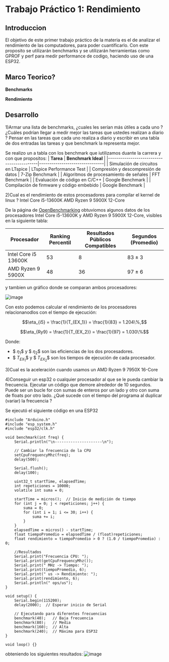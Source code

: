 # Trabajo Práctico 1: Rendimiento 
## Introduccion 
El objetivo de este primer trabajo práctico de la materia es el de analizar el rendimiento de las computadores, para poder cuantificarlo. Con este proposito se utilizarán benchmarks y se utilizarán herramientas como GPROF y perf para medir performance de codigo, haciendo uso de una ESP32.


## Marco Teorico?
**Benchmarks**

**Rendimiento**


## Desarrollo 


1)Armar una lista de benchmarks, ¿cuales les serían más útiles a cada uno ? ¿Cuáles podrían llegar a medir mejor las tareas que ustedes realizan a diario ?
Pensar en las tareas que cada uno realiza a diario y escribir en una tabla de dos entradas las tareas y que benchmark la representa mejor.

Se realizo un a tabla con los benchmark que iutilizamos duante la carrera y con que propositos:
| **Tarea**                                 | **Benchmark Ideal**            |
|-------------------------------------------|--------------------------------|
| Simulación de circuitos en LTspice        | LTspice Performance Test       |
| Compresión y descompresión de datos       | 7-Zip Benchmark                |
| Algoritmos de procesamiento de señales    | FFT Benchmark                  |
| Evaluación de código en C/C++             | Google Benchmark               |
| Compilación de firmware y código embebido | Google Benchmark               |

2)Cual es el rendimiento de estos procesadores para compilar el kernel de linux ?
	Intel Core i5-13600K
	AMD Ryzen 9 5900X 12-Core

 De la página de [OpenBenchmarking](https://openbenchmarking.org/test/pts/build-linux-kernel-1.15.0) obtuviomos algunos datos de los procesadores Intel Core i5-13600K y AMD Ryzen 9 5900X 12-Core, visibles en la siguiente tabla: 
 
| **Procesador**            | **Ranking Percentil** | **Resultados Públicos Compatibles** | **Segundos (Promedio)** |
|---------------------------|-----------------------|----------------------------------|----------------------------|
| Intel Core i5 13600K      | 53                    | 8                                | 83 ± 3                     |
| AMD Ryzen 9 5900X         | 48                    | 36                               | 97 ± 6                     |

y tambien un gráfico donde se comparan ambos procesadores:

![image](https://github.com/user-attachments/assets/b9d83e25-9e8e-444b-9a6f-c74fe487144f)

Con esto podemos calcular el rendimiento de los procesadores relacionanodlos con el tiempo de ejecución:


$$\eta_{i5} = \frac{1}{T_{EX_1}} = \frac{1}{83} = 1.204\%,$$

$$\eta_{Ry9} = \frac{1}{T_{EX_2}} = \frac{1}{97} = 1.030\%$$

Donde:
- $$\ \eta_1 \$$ y $$\ \eta_2 \$$ son las eficiencias de los dos procesadores. 
- $$\ T_{EX_1} \$$ y $$\ T_{EX_2} \$$ son los tiempos de ejecución de cada procesador.


3)Cual es la aceleración cuando usamos un AMD Ryzen 9 7950X 16-Core

4)Conseguir un esp32 o cualquier procesador al que se le pueda cambiar la frecuencia.
Ejecutar un código que demore alrededor de 10 segundos. Puede ser un bucle for con sumas de enteros por un lado y otro con suma de floats por otro lado.
¿Qué sucede con el tiempo del programa al duplicar (variar) la frecuencia ? 

Se ejecutó el siguiente código en una ESP32 
```
#include "Arduino.h"
#include "esp_system.h" 
#include "esp32/clk.h" 

void benchmark(int freq) {
    Serial.println("\n---------------------\n");

    // Cambiar la frecuencia de la CPU
    setCpuFrequencyMhz(freq);  
    delay(500);  

    Serial.flush(); 
    delay(100);

    uint32_t startTime, elapsedTime;
    int repeticiones = 10000;  
    volatile int suma = 0; 

    startTime = micros();  // Inicio de medición de tiempo
    for (int j = 0; j < repeticiones; j++) {
        suma = 0;
        for (int i = 1; i <= 30; i++) {
            suma += i;
        }
    }
    elapsedTime = micros() - startTime; 
    float tiempoPromedio = elapsedTime / (float)repeticiones;  
    float rendimiento = tiempoPromedio > 0 ? (1.0 / tiempoPromedio) : 0;

    //Resultados
    Serial.print("Frecuencia CPU: ");
    Serial.print(getCpuFrequencyMhz());  
    Serial.print(" MHz -> Tiempo: ");
    Serial.print(tiempoPromedio, 6);
    Serial.print(" us -> Rendimiento: ");
    Serial.print(rendimiento, 6);
    Serial.println(" ops/us");
}

void setup() {
    Serial.begin(115200);
    delay(2000);  // Esperar inicio de Serial

    // Ejecutando para diferentes frecuencias
    benchmark(40);   // Baja frecuencia
    benchmark(80);   // Media
    benchmark(160);  // Alta
    benchmark(240);  // Máxima para ESP32
}

void loop() {}
```
obteniendo los siguientes resultados:
![image](https://github.com/user-attachments/assets/30f3e1f4-10ff-40e3-8b9a-a9fde96578d7)
